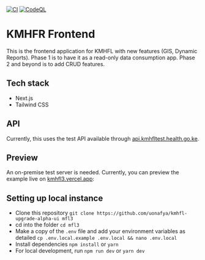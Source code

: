 [![CI](https://github.com/ertush/kmhfl-upgrade-alpha-ui/actions/workflows/ci.yml/badge.svg)](https://github.com/ertush/kmhfl-upgrade-alpha-ui/actions/workflows/ci.yml) [![CodeQL](https://github.com/ertush/kmhfl-upgrade-alpha-ui/actions/workflows/github-code-scanning/codeql/badge.svg)](https://github.com/ertush/kmhfl-upgrade-alpha-ui/actions/workflows/github-code-scanning/codeql)


# KMHFR Frontend

This is the frontend application for KMHFL with new features (GIS, Dynamic Reports). Phase 1 is to have it as a read-only data consumption app. Phase 2 and beyond is to add CRUD features.

## Tech stack

- Next.js
- Tailwind CSS

## API

Currently, this uses the test API available through [api.kmhfltest.health.go.ke](https://api.kmhfltest.health.go.ke).

## Preview

An on-premise test server is needed. Currently, you can preview the example live on [kmhfl3.vercel.app](https://kmhfl3.vercel.app):

## Setting up local instance

- Clone this repository ```git clone https://github.com/uonafya/kmhfl-upgrade-alpha-ui mfl3```
- cd into the folder ```cd mfl3```
- Make a copy of the ```.env``` file and add your environment variables as detailed ```cp .env.local.example .env.local && nano .env.local```
- Install dependencies ```npm install``` or ```yarn```
- For local development, run ```npm run dev``` or ```yarn dev```


